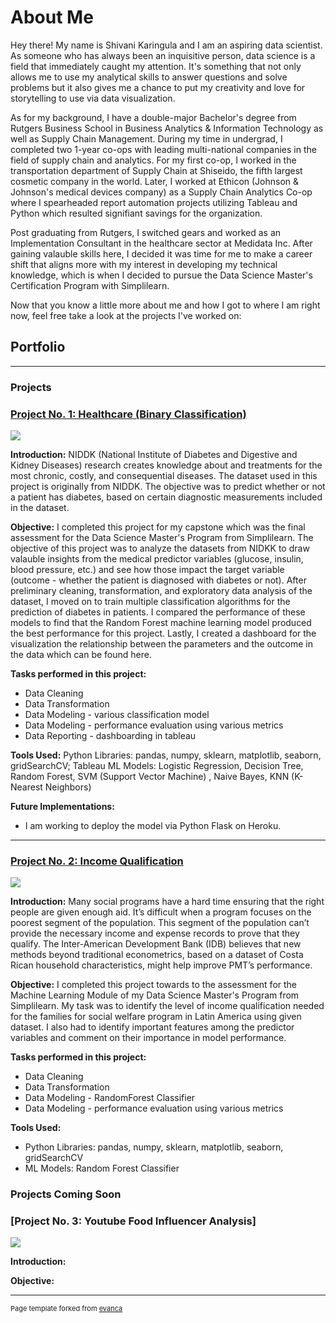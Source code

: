 <h1> About Me </h1>

Hey there! My name is Shivani Karingula and I am an aspiring data scientist. As someone who has always been an inquisitive person, data science is a field that immediately caught my attention. It's something that not only allows me to use my analytical skills to answer questions and solve problems but it also gives me a chance to put my creativity and love for storytelling to use via data visualization. 

As for my background, I have a double-major Bachelor's degree from Rutgers Business School in Business Analytics & Information Technology as well as Supply Chain Management. During my time in undergrad, I completed two 1-year co-ops with leading multi-national companies in the field of supply chain and analytics. For my first co-op, I worked in the transportation department of Supply Chain at Shiseido, the fifth largest cosmetic company in the world. Later, I worked at Ethicon (Johnson & Johnson's medical devices company) as a Supply Chain Analytics Co-op where I spearheaded report automation projects utilizing Tableau and Python which resulted signifiant savings for the organization. 

Post graduating from Rutgers, I switched gears and worked as an Implementation Consultant in the healthcare sector at Medidata Inc. After gaining valauble skills here, I decided it was time for me to make a career shift that aligns more with my interest in developing my technical knowledge, which is when I decided to pursue the Data Science Master's Certification Program with Simplilearn. 

Now that you know a little more about me and how I got to where I am right now, feel free take a look at the projects I've worked on: 


## Portfolio

---

### Projects 

### [Project No. 1: Healthcare (Binary Classification)](https://github.com/skaringula/Healthcare-Capstone-Project)
<img src="images/dummy_thumbnail.jpg?raw=true"/>

**Introduction:** NIDDK (National Institute of Diabetes and Digestive and Kidney Diseases) research creates knowledge about and treatments for the most chronic, costly, and consequential diseases. The dataset used in this project is originally from NIDDK. The objective was to predict whether or not a patient has diabetes, based on certain diagnostic measurements included in the dataset.  

**Objective:** 
I completed this project for my capstone which was the final assessment for the Data Science Master's Program from Simplilearn. The objective of this project was to analyze the datasets from NIDKK to draw valauble insights from the medical predictor variables (glucose, insulin, blood pressure, etc.) and see how those impact the target variable (outcome - whether the patient is diagnosed with diabetes or not). After preliminary cleaning, transformation, and exploratory data analysis of the dataset, I moved on to train multiple classification algorithms for the prediction of diabetes in patients. I compared the performance of these models to find that the Random Forest machine learning model produced the best performance for this project. Lastly, I created a dashboard for the visualization the relationship between the parameters and the outcome in the data which can be found here.

**Tasks performed in this project:**
- Data Cleaning
- Data Transformation
- Data Modeling - various classification model
- Data Modeling - performance evaluation using various metrics
- Data Reporting - dashboarding in tableau

**Tools Used:**
Python Libraries: pandas, numpy, sklearn, matplotlib, seaborn, gridSearchCV; Tableau
ML Models: Logistic Regression, Decision Tree, Random Forest, SVM (Support Vector Machine) , Naive Bayes, KNN (K-Nearest Neighbors)

**Future Implementations:** 
- I am working to deploy the model via Python Flask on Heroku. 

---

### [Project No. 2: Income Qualification](https://github.com/skaringula/Income-Qualification-Project) 
<img src="images/dummy_thumbnail.jpg?raw=true"/>

**Introduction:** Many social programs have a hard time ensuring that the right people are given enough aid. It’s difficult when a program focuses on the poorest segment of the population. This segment of the population can’t provide the necessary income and expense records to prove that they qualify. The Inter-American Development Bank (IDB) believes that new methods beyond traditional econometrics, based on a dataset of Costa Rican household characteristics, might help improve PMT’s performance. 

**Objective:** I completed this project towards to the assessment for the Machine Learning Module of my Data Science Master's Program from Simplilearn. My task was to identify the level of income qualification needed for the families for social welfare program in Latin America using given dataset. I also had to identify important features among the predictor variables and comment on their importance in model performance.

**Tasks performed in this project:**
- Data Cleaning
- Data Transformation
- Data Modeling - RandomForest Classifier
- Data Modeling - performance evaluation using various metrics

**Tools Used:**
- Python Libraries: pandas, numpy, sklearn, matplotlib, seaborn, gridSearchCV
- ML Models: Random Forest Classifier


### Projects Coming Soon

### [Project No. 3: Youtube Food Influencer Analysis]
<img src="images/dummy_thumbnail.jpg?raw=true"/>

**Introduction:** 


**Objective:** 



---
<p style="font-size:11px">Page template forked from <a href="https://github.com/evanca/quick-portfolio">evanca</a></p>
<!-- Remove above link if you don't want to attibute -->
